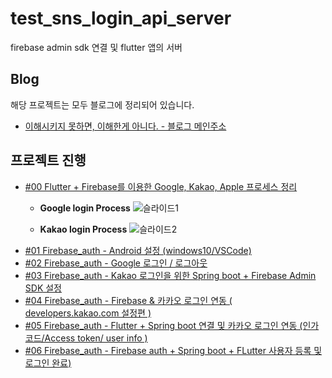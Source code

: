 # test_sns_login_api_server
firebase admin sdk 연결 및 flutter 앱의 서버 

## Blog 
해당 프로젝트는 모두 블로그에 정리되어 있습니다.
- [이해시키지 못하면, 이해한게 아니다. - 블로그 메인주소](https://debaeloper.tistory.com/)

## 프로젝트 진행

- [#00 Flutter + Firebase를 이용한 Google, Kakao, Apple 프로세스 정리](https://debaeloper.tistory.com/68)
    - **Google login Process**
    ![슬라이드1](https://user-images.githubusercontent.com/31425312/124356989-30dbb200-dc54-11eb-9d57-151abe6359b7.JPG)

    - **Kakao login Process**
    ![슬라이드2](https://user-images.githubusercontent.com/31425312/124356990-32a57580-dc54-11eb-904e-bc8f3972defc.JPG)
- [#01 Firebase_auth - Android 설정 (windows10/VSCode)](https://debaeloper.tistory.com/62)
- [#02 Firebase_auth - Google 로그인 / 로그아웃](https://debaeloper.tistory.com/63)
- [#03 Firebase_auth - Kakao 로그인을 위한 Spring boot + Firebase Admin SDK 설정](https://debaeloper.tistory.com/64)
- [#04 Firebase_auth - Firebase & 카카오 로그인 연동 ( developers.kakao.com 설정편 )](https://debaeloper.tistory.com/65)
- [#05 Firebase_auth - Flutter + Spring boot 연결 및 카카오 로그인 연동 (인가코드/Access token/ user info )](https://debaeloper.tistory.com/66)
- [#06 Firebase_auth - Firebase auth + Spring boot + FLutter 사용자 등록 및 로그인 완료)](https://debaeloper.tistory.com/67)